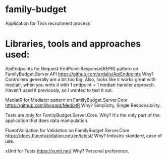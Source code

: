 # family-budget
Application for Tivix recruitment process

# Libraries, tools and approaches used:
ApiEndpoints for Request-EndPoint-Response(REPR) pattern on FamilyBudget.Server.API
https://github.com/ardalis/ApiEndpoints
Why? Controllers generally are a bit too big. Also, looks like it works great with mediatr, when you write it with 1 endpoint = 1 mediatr handler approach.
Haven't used it previously, so I wanted to test it out.

MediatR for Mediator pattern on FamilyBudget.Server.Core
https://github.com/jbogard/MediatR
Why? Simplicity, Single Responsibility.

Tests are only for FamilyBudget.Server.Core.
Why? It's the only part of the application that does data manipulation.

FluentValidation for Validation on FamilyBudget.Server.Core
https://docs.fluentvalidation.net/en/latest/
Why? Industry standard, ease of use.

xUnit for Tests
https://xunit.net/
Why? Personal preference.